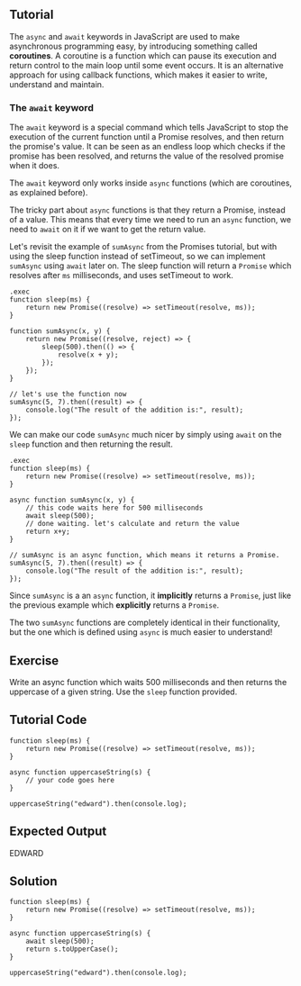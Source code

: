 Tutorial
--------

The `async` and `await` keywords in JavaScript are used to make asynchronous programming easy, by introducing something called **coroutines**.
A coroutine is a function which can pause its execution and return control to the main loop until some event occurs. It is an alternative approach for using callback functions, which makes it easier to write, understand and maintain.

### The `await` keyword

The `await` keyword is a special command which tells JavaScript to stop the execution of the current function until a Promise resolves, and then return the promise's value.
It can be seen as an endless loop which checks if the promise has been resolved, and returns the value of the resolved promise when it does.

The `await` keyword only works inside `async` functions (which are coroutines, as explained before).

The tricky part about `async` functions is that they return a Promise, instead of a value. This means that every time we need to run an `async` function, we need to `await` on it if we want to get the return value.

Let's revisit the example of `sumAsync` from the Promises tutorial, but with using the sleep function instead of setTimeout, so we can implement `sumAsync` using `await` later on.
The sleep function will return a `Promise` which resolves after `ms` milliseconds, and uses setTimeout to work.

    .exec
    function sleep(ms) {
        return new Promise((resolve) => setTimeout(resolve, ms));
    }

    function sumAsync(x, y) {
        return new Promise((resolve, reject) => {
            sleep(500).then(() => {
                resolve(x + y);
            });
        });
    }

    // let's use the function now
    sumAsync(5, 7).then((result) => {
        console.log("The result of the addition is:", result);
    });

We can make our code `sumAsync` much nicer by simply using `await` on the `sleep` function and then returning the result.

    .exec
    function sleep(ms) {
        return new Promise((resolve) => setTimeout(resolve, ms));
    }

    async function sumAsync(x, y) {
        // this code waits here for 500 milliseconds
        await sleep(500);
        // done waiting. let's calculate and return the value
        return x+y;
    }

    // sumAsync is an async function, which means it returns a Promise.
    sumAsync(5, 7).then((result) => {
        console.log("The result of the addition is:", result);
    });

Since `sumAsync` is a an `async` function, it **implicitly** returns a `Promise`, just like the previous example which **explicitly** returns a `Promise`.

The two `sumAsync` functions are completely identical in their functionality, but the one which is defined using `async` is much easier to understand!

Exercise
--------

Write an async function which waits 500 milliseconds and then returns the uppercase of a given string. Use the `sleep` function provided.

Tutorial Code
-------------
    function sleep(ms) {
        return new Promise((resolve) => setTimeout(resolve, ms));
    }

    async function uppercaseString(s) {
        // your code goes here
    }

    uppercaseString("edward").then(console.log);

Expected Output
---------------
EDWARD

Solution
--------
    function sleep(ms) {
        return new Promise((resolve) => setTimeout(resolve, ms));
    }

    async function uppercaseString(s) {
        await sleep(500);
        return s.toUpperCase();
    }

    uppercaseString("edward").then(console.log);
